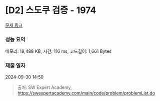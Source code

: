 # [D2] 스도쿠 검증 - 1974 

[문제 링크](https://swexpertacademy.com/main/code/problem/problemDetail.do?contestProbId=AV5Psz16AYEDFAUq) 

### 성능 요약

메모리: 19,488 KB, 시간: 116 ms, 코드길이: 1,661 Bytes

### 제출 일자

2024-09-30 14:50



> 출처: SW Expert Academy, https://swexpertacademy.com/main/code/problem/problemList.do